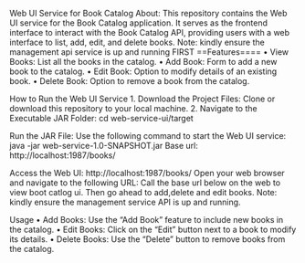 Web UI Service for Book Catalog
About:
This repository contains the Web UI service for the Book Catalog application. It serves as the frontend interface to interact with the Book Catalog API, providing users with a web interface to list, add, edit, and delete books. Note: kindly ensure the management api service is up and running FIRST
==Features====
	•	View Books: List all the books in the catalog.
	•	Add Book: Form to add a new book to the catalog.
	•	Edit Book: Option to modify details of an existing book.
	•	Delete Book: Option to remove a book from the catalog.
 
How to Run the Web UI Service
	1.	Download the Project Files: Clone or download this repository to your local machine.
	2.	Navigate to the Executable JAR Folder:  cd web-service-ui/target
 
Run the JAR File:
Use the following command to start the Web UI service:   java -jar web-service-1.0-SNAPSHOT.jar
Base url: http://localhost:1987/books/

Access the Web UI: http://localhost:1987/books/
Open your web browser and navigate to the following URL:
Call the base url below on the web to view boot catlog ui. Then go ahead to add,delete and edit books.
Note: kindly ensure the management service API is up and running.

Usage
	•	Add Books: Use the “Add Book” feature to include new books in the catalog.
	•	Edit Books: Click on the “Edit” button next to a book to modify its details.
	•	Delete Books: Use the “Delete” button to remove books from the catalog.
   

